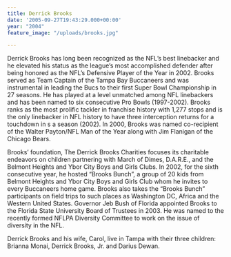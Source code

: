 ```yaml
---
title: Derrick Brooks
date: '2005-09-27T19:43:29.000+00:00'
year: "2004"
feature_image: "/uploads/brooks.jpg"

---
```

Derrick Brooks has long been recognized as the NFL’s best linebacker and he elevated his status as the league’s most accomplished defender after being honored as the NFL’s Defensive Player of the Year in 2002. Brooks served as Team Captain of the Tampa Bay Buccaneers and was instrumental in leading the Bucs to their first Super Bowl Championship in 27 seasons. He has played at a level unmatched among NFL linebackers and has been named to six consecutive Pro Bowls (1997-2002). Brooks ranks as the most prolific tackler in franchise history with 1,277 stops and is the only linebacker in NFL history to have three interception returns for a touchdown in s a season (2002). In 2000, Brooks was named co-recipient of the Walter Payton/NFL Man of the Year along with Jim Flanigan of the Chicago Bears.

Brooks’ foundation, The Derrick Brooks Charities focuses its charitable endeavors on children partnering with March of Dimes, D.A.R.E., and the Belmont Heights and Ybor City Boys and Girls Clubs. In 2002, for the sixth consecutive year, he hosted “Brooks Bunch”, a group of 20 kids from Belmont Heights and Ybor City Boys and Girls Club whom he invites to every Buccaneers home game. Brooks also takes the “Brooks Bunch” participants on field trips to such places as Washington DC, Africa and the Western United States. Governor Jeb Bush of Florida appointed Brooks to the Florida State University Board of Trustees in 2003. He was named to the recently formed NFLPA Diversity Committee to work on the issue of diversity in the NFL.

Derrick Brooks and his wife, Carol, live in Tampa with their three children: Brianna Monai, Derrick Brooks, Jr. and Darius Dewan.